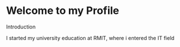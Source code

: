 # Welcome to my Profile

Introduction

I started my university education at RMIT, where i entered the IT field 
